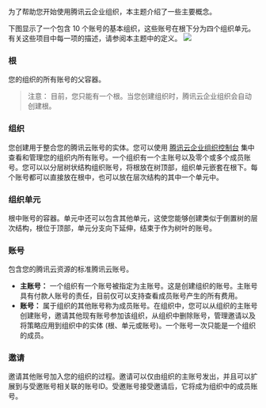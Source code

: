 为了帮助您开始使用腾讯云企业组织，本主题介绍了一些主要概念。

下图显示了一个包含 10 个账号的基本组织，这些账号在根下分为四个组织单元。有关这些项目中每一项的描述，请参阅本主题中的定义。
![](https://main.qcloudimg.com/raw/f9703668580dfc1565c7f3c772810120.png)

### 根
您的组织的所有账号的父容器。

>注意：
>目前，您只能有一个根。当您创建组织时，腾讯云企业组织会自动创建根。

### 组织
您创建用于整合您的腾讯云账号的实体。您可以使用 [腾讯云企业组织控制台](https://console.cloud.tencent.com/organization) 集中查看和管理您的组织内所有账号。一个组织有一个主账号以及零个或多个成员账号。您可以以分层树状结构组织账号，将根放在树顶部，组织单元嵌套在根下。每个账号都可以直接放在根中，也可以放在层次结构的其中一个单元中。

### 组织单元
根中账号的容器。单元中还可以包含其他单元，这使您能够创建类似于倒置树的层次结构，根位于顶部，单元分支向下延伸，结束于作为树叶的账号。

### 账号
包含您的腾讯云资源的标准腾讯云账号。
- **主账号：**
一个组织有一个账号被指定为主账号。这是创建组织的账号。主账号具有付款人账号的责任，目前仅可以支持查看成员账号产生的所有费用。
- **账号：**
属于组织的其他账号称为成员账号。在组织中，您可以从组织的主账号创建账号，邀请其他现有账号参加该组织，从组织中删除账号，管理邀请以及将策略应用到组织中的实体 (根、单元或账号)。一个账号一次只能是一个组织的成员。

### 邀请
邀请其他账号加入您的组织的过程。邀请可以仅由组织的主账号发出，并且可以扩展到与受邀账号相关联的账号ID。受邀账号接受邀请后，它将成为组织中的成员账号。
